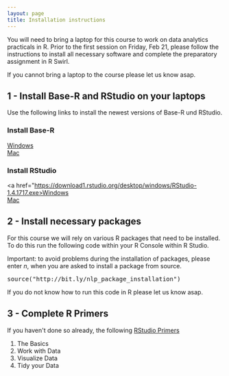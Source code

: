 ```yaml
---
layout: page
title: Installation instructions
---
```


You will need to bring a laptop for this course to work on data analytics practicals in R. Prior to the first session on Friday, Feb 21, please follow the instructions to install all necessary software and complete the preparatory assignment in R Swirl.

If you cannot bring a laptop to the course please let us know asap.

## 1 - Install Base-R and RStudio on your laptops

Use the following links to install the newest versions of Base-R und RStudio.

### Install Base-R
<a href="https://cran.r-project.org/bin/windows/base/R-4.1.1-win.exe">Windows</a><br>
<a href="https://cran.r-project.org/bin/macosx/base/R-4.1.1.pkg">Mac</a>

### Install RStudio
<a href="https://download1.rstudio.org/desktop/windows/RStudio-1.4.1717.exe>Windows</a><br>
<a href="https://download1.rstudio.org/desktop/macos/RStudio-1.4.1717.dmg">Mac</a>

## 2 - Install necessary packages

For this course we will rely on various R packages that need to be installed. To do this run the following code within your R Console within R Studio.

Important: to avoid problems during the installation of packages, please enter *n*, when you are asked to install a package from source.

<font style="font-family: 'Lucida Console', Monaco, monospace;">
source("http://bit.ly/nlp_package_installation")
</font>

If you do not know how to run this code in R please let us know asap.

## 3 - Complete R Primers

If you haven't done so already, the following <a href="https://rstudio.cloud/learn/primers">RStudio Primers</a>

1) The Basics
2) Work with Data
3) Visualize Data
4) Tidy your Data
